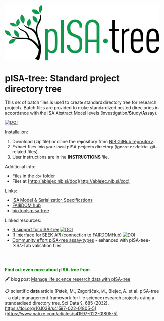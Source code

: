 ![image](PISATREE.png)

# pISA-tree: Standard project directory tree<br/>


This set of batch files is used to create standard directory tree for research projects. 
Batch files are provided to make standardized nested directories in accordance with the ISA Abstract Model levels (**I**nvestigation/**S**tudy/**A**ssay).

[![DOI](https://zenodo.org/badge/DOI/10.5281/zenodo.6602088.svg)](https://doi.org/10.5281/zenodo.6602088)

Installation:

1. Download (zip file) or clone the repository from [NIB GitHub repository](https://github.com/NIB-SI/pISA/archive/projects.zip).
2. Extract files into your local pISA projects directory (ignore or delete .git-related files).
3. User instructions are in the **INSTRUCTIONS** file.

Additional info:  
* Files in the `doc` folder  
* Files at [http://ablejec.nib.si/doc](http://ablejec.nib.si/doc)  

Links:  
* [ISA Model & Serialization   Specifications](https://isa-tools.org/format/specification.html)
* [FAIRDOM hub](https://seek.sysmo-db.org/)  
* [bio.tools:pisa-tree](https://bio.tools/pisa-tree)


Linked resources:
* [R support for pISA-tree](https://github.com/NIB-SI/pisar) [![DOI](https://zenodo.org/badge/214719940.svg)](https://zenodo.org/badge/latestdoi/214719940)
* [R interface for SEEK API (connection to FAIRDOMHub)](https://github.com/NIB-SI/seekr) [![DOI](https://zenodo.org/badge/253771274.svg)](https://zenodo.org/badge/latestdoi/253771274)
* [Community effort pISA-tree assay-types](https://github.com/NIB-SI/pISA-tree-assay-types) - enhanced with pISA-tree->ISA-Tab validation files




</br></br>

<span style="color:green">**Find out even more about pISA-tree from**</span>
  

🖋 blog post [Manage life science research data with pISA-tree](https://researchdata.springernature.com/posts/manage-life-science-research-data-with-pisa-tree)

📋 scientific **data** article [Petek, M., Zagorščak, M., Blejec, A. et al. pISA-tree - a data management framework for life science research projects using a standardised directory tree. Sci Data 9, 685 (2022). https://doi.org/10.1038/s41597-022-01805-5](https://www.nature.com/articles/s41597-022-01805-5)


